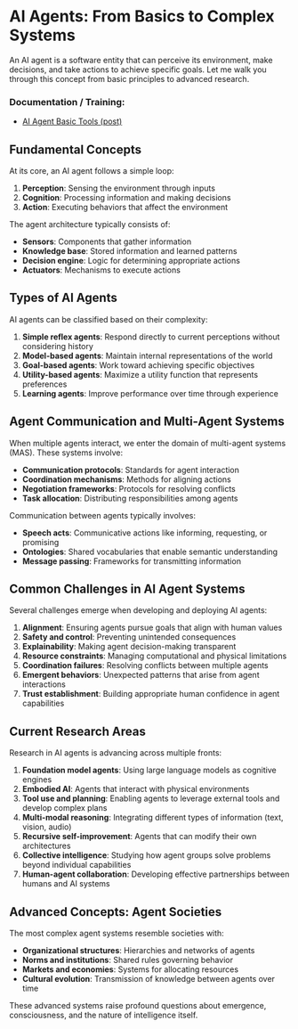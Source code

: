 # AI Agents: From Basics to Complex Systems

An AI agent is a software entity that can perceive its environment, make decisions, and take actions to achieve specific goals. Let me walk you through this concept from basic principles to advanced research.

### Documentation / Training:
- [AI Agent Basic Tools (post)](https://www.linkedin.com/posts/shirin-khosravi-jam_i-am-a-data-scientist-and-i-built-ai-agents-activity-7331938079835848705-ADxB?utm_source=share&utm_medium=member_android&rcm=ACoAAA1u5M4Bug9k301OIryWqnTXjYpn4_R9r9k)

## Fundamental Concepts

At its core, an AI agent follows a simple loop:
1. **Perception**: Sensing the environment through inputs
2. **Cognition**: Processing information and making decisions
3. **Action**: Executing behaviors that affect the environment

The agent architecture typically consists of:
- **Sensors**: Components that gather information
- **Knowledge base**: Stored information and learned patterns
- **Decision engine**: Logic for determining appropriate actions
- **Actuators**: Mechanisms to execute actions

## Types of AI Agents

AI agents can be classified based on their complexity:

1. **Simple reflex agents**: Respond directly to current perceptions without considering history
2. **Model-based agents**: Maintain internal representations of the world
3. **Goal-based agents**: Work toward achieving specific objectives
4. **Utility-based agents**: Maximize a utility function that represents preferences
5. **Learning agents**: Improve performance over time through experience

## Agent Communication and Multi-Agent Systems

When multiple agents interact, we enter the domain of multi-agent systems (MAS). These systems involve:

- **Communication protocols**: Standards for agent interaction
- **Coordination mechanisms**: Methods for aligning actions
- **Negotiation frameworks**: Protocols for resolving conflicts
- **Task allocation**: Distributing responsibilities among agents

Communication between agents typically involves:
- **Speech acts**: Communicative actions like informing, requesting, or promising
- **Ontologies**: Shared vocabularies that enable semantic understanding
- **Message passing**: Frameworks for transmitting information

## Common Challenges in AI Agent Systems

Several challenges emerge when developing and deploying AI agents:

1. **Alignment**: Ensuring agents pursue goals that align with human values
2. **Safety and control**: Preventing unintended consequences
3. **Explainability**: Making agent decision-making transparent
4. **Resource constraints**: Managing computational and physical limitations
5. **Coordination failures**: Resolving conflicts between multiple agents
6. **Emergent behaviors**: Unexpected patterns that arise from agent interactions
7. **Trust establishment**: Building appropriate human confidence in agent capabilities

## Current Research Areas

Research in AI agents is advancing across multiple fronts:

1. **Foundation model agents**: Using large language models as cognitive engines
2. **Embodied AI**: Agents that interact with physical environments
3. **Tool use and planning**: Enabling agents to leverage external tools and develop complex plans
4. **Multi-modal reasoning**: Integrating different types of information (text, vision, audio)
5. **Recursive self-improvement**: Agents that can modify their own architectures
6. **Collective intelligence**: Studying how agent groups solve problems beyond individual capabilities
7. **Human-agent collaboration**: Developing effective partnerships between humans and AI systems

## Advanced Concepts: Agent Societies

The most complex agent systems resemble societies with:

- **Organizational structures**: Hierarchies and networks of agents
- **Norms and institutions**: Shared rules governing behavior
- **Markets and economies**: Systems for allocating resources
- **Cultural evolution**: Transmission of knowledge between agents over time

These advanced systems raise profound questions about emergence, consciousness, and the nature of intelligence itself.
